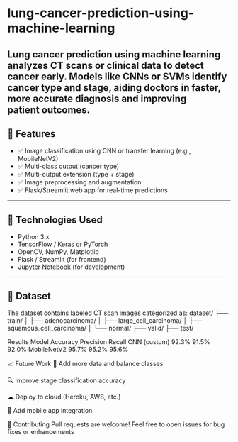 # lung-cancer-prediction-using-machine-learning
Lung cancer prediction using machine learning analyzes CT scans or clinical data to detect cancer early. Models like CNNs or SVMs identify cancer type and stage, aiding doctors in faster, more accurate diagnosis and improving patient outcomes.
---

## 📌 Features

- ✅ Image classification using CNN or transfer learning (e.g., MobileNetV2)
- ✅ Multi-class output (cancer type)
- ✅ Multi-output extension (type + stage)
- ✅ Image preprocessing and augmentation
- ✅ Flask/Streamlit web app for real-time predictions

---

## 🧠 Technologies Used

- Python 3.x  
- TensorFlow / Keras or PyTorch  
- OpenCV, NumPy, Matplotlib  
- Flask / Streamlit (for frontend)  
- Jupyter Notebook (for development)

---
## 📂 Dataset

The dataset contains labeled CT scan images categorized as:
dataset/
├── train/
│ ├── adenocarcinoma/
│ ├── large_cell_carcinoma/
│ ├── squamous_cell_carcinoma/
│ └── normal/
├── valid/
├── test/

Results
Model	Accuracy	Precision	Recall
CNN (custom)	92.3%	91.5%	92.0%
MobileNetV2	95.7%	95.2%	95.6%

📈 Future Work
🔁 Add more data and balance classes

🔍 Improve stage classification accuracy

☁ Deploy to cloud (Heroku, AWS, etc.)

📲 Add mobile app integration

🤝 Contributing
Pull requests are welcome! Feel free to open issues for bug fixes or enhancements
